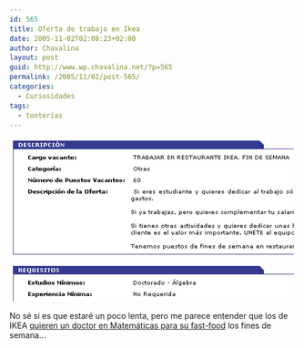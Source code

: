 ```yaml
---
id: 565
title: Oferta de trabajo en Ikea
date: 2005-11-02T02:08:23+02:00
author: Chavalina
layout: post
guid: http://www.wp.chavalina.net/?p=565
permalink: /2005/11/02/post-565/
categories:
  - Curiosidades
tags:
  - tonterías
---
```

<p class="imgcentro">
  <img src="/imagenes/fotos/oferta-ikea.gif" alt="Se requiere doctor en álgebra para trabajo en el restaurante de IKEA en Murcia" />
</p>

No sé si es que estaré un poco lenta, pero me parece entender que los de IKEA <a href="http://www.infojobs.net/visualizar_oferta.ij/of_codigo=577451524536110631975015554685&palabra=" target="_blank">quieren un doctor en Matemáticas para su fast-food</a> los fines de semana…